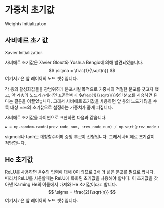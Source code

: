 # 가중치 초기값

Weights Initialization

## 사비에르 초기값

Xavier Initialization

사비에르 초기값은 Xavier Glorot와 Yoshua Bengio에 의해 발견되었습니다.
$$
\sigma = \frac{1}{\sqrt{n}}
$$
여기서 $n​$은 앞 레이어의 노드 갯수입니다.

각 층의 활성화값들을 광범위하게 분포시킬 목적으로 가중치의 적절한 분포를 찾고자 했고, 앞 계층의 노드가 $n$개라면 표준편차가 $\frac{1}{\sqrt{n}}$인 분포를 사용하면 된다는 결론을 이끌었습니다. 그래서 사비에르 초기값을 사용하면 앞 층의 노드가 많을 수록 대상 노드의 초기값으로 설정하는 가중치가 좁게 퍼집니다.

사비에르 초기값을 파이썬으로 표현하면 다음과 같습니다.

```python
w = np.random.randn(prev_node_num, prev_node_num) / np.sqrt(prev_node_num)
```

sigmoid나 tanh는 대칭함수이며 중앙 부근이 선형입니다. 그래서 사비에르 초기값이 적당합니다.

## He 초기값

ReLU를 사용하면 음수의 입력에 대해 0이 되므로 2배 더 넓은 분포를 필요로 합니다. 따라서 ReLU를 사용할때는 ReLU에 특화된 초기값을 사용해야 합니다. 이 초기값을 찾아낸 Kaiming He의 이름에서 가져와 He 초기값이라고 합니다.
$$
\sigma = \frac{2}{\sqrt{n}}
$$
여기서 $n$은 앞 레이어의 노드 갯수입니다.

